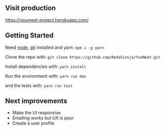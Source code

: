 ## Visit production

https://youmeet-project.herokuapp.com/

## Getting Started

Need [node](https://nodejs.org/fr/), [git](https://git-scm.com/book/fr/v2/D%C3%A9marrage-rapide-Installation-de-Git) installed and yarn: ```npm i -g yarn```

Clone the repo with:
```git clone https://github.com/Redskinsjo/YouMeet.git```

Install dependencies with:
```yarn install```

Run the environment with:
```yarn run dev```

and the tests with:
```yarn run test```

## Next improvements 
- Make the UI responsive
- Emailing works but UX is poor
- Create a user profile
